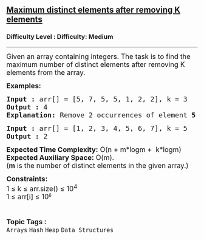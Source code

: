 <h2><a href="https://www.geeksforgeeks.org/problems/maximum-distinct-elements-after-removing-k-elements5906/1?page=1&category=Heap&sortBy=submissions">Maximum distinct elements after removing K elements</a></h2><h3>Difficulty Level : Difficulty: Medium</h3><hr><div class="problems_problem_content__Xm_eO"><p><span style="font-size: 18px;">Given an array containing integers. The task is to find the maximum number of distinct elements after removing K elements from the array. </span></p>
<p><span style="font-size: 18px;"><strong>Examples:</strong></span></p>
<pre><span style="font-size: 18px;"><strong>Input :</strong> arr[] = [5, 7, 5, 5, 1, 2, 2], k = 3
<strong>Output :</strong> 4
<strong>Explanation: </strong>Remove 2 occurrences of element <strong>5</strong> and 1 occurrence of element <strong>2</strong>.
</span></pre>
<pre><span style="font-size: 18px;"><strong>Input :</strong> arr[] = [1, 2, 3, 4, 5, 6, 7], k = 5
<strong>Output :</strong> 2
</span></pre>
<p><span style="font-size: 18px;"><strong>Expected Time Complexity:</strong> O(n + m*logm +&nbsp; k*logm)<br><strong>Expected Auxiliary Space:</strong> O(m).<br>(</span><strong style="font-size: 18px;">m</strong><span style="font-size: 18px;"> is the number of distinct elements in the given array.</span><span style="font-size: 18px;">)</span></p>
<p><span style="font-size: 18px;"><strong>Constraints:</strong><br>1 ≤ k ≤ arr.size() ≤ 10<sup>4</sup><br></span><span style="font-size: 18px;">1 ≤ arr[i] ≤ 10</span><sup>6</sup></p></div><br><p><span style=font-size:18px><strong>Topic Tags : </strong><br><code>Arrays</code>&nbsp;<code>Hash</code>&nbsp;<code>Heap</code>&nbsp;<code>Data Structures</code>&nbsp;